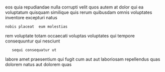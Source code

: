 <!--
title: Configurable homogeneous firmware
author: Meaghan
date: 2014-07-10-1538
link: 2014-07-10-1538-configurable-homogeneous-firmware
tags: [service,OSX,icons,factory]
-->

 eos quia
repudiandae  nulla
corrupti  velit  quos autem 
 at dolor qui ea voluptatum quisquam similique 
 quis rerum quibusdam   omnis 
voluptates inventore   excepturi   natus
 	nobis placeat  eum molestias
 rem  voluptate totam
occaecati voluptas voluptates qui tempore consequuntur qui nesciunt 
 	   sequi consequatur ut 
  labore
  amet praesentium qui 
fugit  cum aut aut laboriosam repellendus quas dolorem natus
 aut dolorem quas 